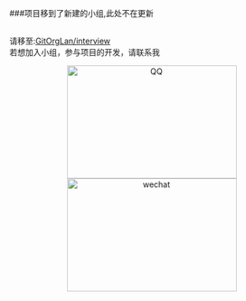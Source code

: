 ###项目移到了新建的小组,此处不在更新
##
请移至:[GitOrgLan/interview](https://github.com/GitOrgLan/interview)  
若想加入小组，参与项目的开发，请联系我  
<div align="center">    
<img src="https://github.com/langonggong/interview/blob/master/img/qq.jpg" width = "300" height = "200" alt="QQ"/>
<img src="https://github.com/langonggong/interview/blob/master/img/wechat.jpg" width = "300" height = "200" alt="wechat"/>  
</div>  


